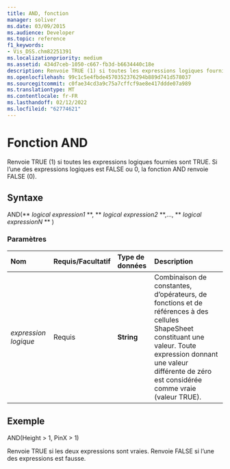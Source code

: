 ```yaml
---
title: AND, fonction
manager: soliver
ms.date: 03/09/2015
ms.audience: Developer
ms.topic: reference
f1_keywords:
- Vis_DSS.chm82251391
ms.localizationpriority: medium
ms.assetid: 434d7ceb-1050-c667-fb3d-b6634440c18e
description: Renvoie TRUE (1) si toutes les expressions logiques fournies sont TRUE. Si l’une des expressions logiques est FALSE ou 0, la fonction AND renvoie FALSE (0).
ms.openlocfilehash: 99c1c5e4fbde4570352376294b889d741d578037
ms.sourcegitcommit: c0fae34cd3a9c75a7cffcf9ae8e417ddde07a989
ms.translationtype: MT
ms.contentlocale: fr-FR
ms.lasthandoff: 02/12/2022
ms.locfileid: "62774621"
---
```

# <a name="and-function"></a>Fonction AND

Renvoie TRUE (1) si toutes les expressions logiques fournies sont TRUE. Si l’une des expressions logiques est FALSE ou 0, la fonction AND renvoie FALSE (0).
  
## <a name="syntax"></a>Syntaxe

AND(** *logical expression1* **, ** *logical expression2* **,..., ** *logical expressionN* ** ) 
  
### <a name="parameters"></a>Paramètres

|**Nom**|**Requis/Facultatif**|**Type de données**|**Description**|
|:-----|:-----|:-----|:-----|
| _expression logique_ <br/> |Requis  <br/> |**String** <br/> | Combinaison de constantes, d’opérateurs, de fonctions et de références à des cellules ShapeSheet constituant une valeur. Toute expression donnant une valeur différente de zéro est considérée comme vraie (valeur TRUE). |
   
## <a name="example"></a>Exemple

AND(Height \> 1, PinX \> 1)
  
Renvoie TRUE si les deux expressions sont vraies. Renvoie FALSE si l’une des expressions est fausse.
  

